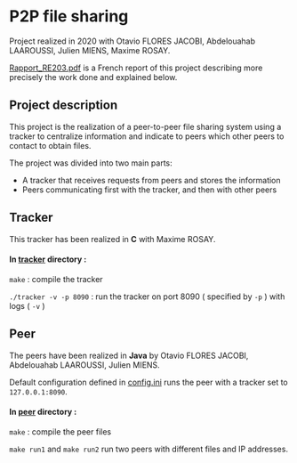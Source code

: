 # P2P file sharing
Project realized in 2020 with Otavio FLORES JACOBI, Abdelouahab LAAROUSSI, Julien MIENS, Maxime ROSAY.

[Rapport_RE203.pdf](Rapport_RE203.pdf) is a French report of this project describing more precisely the work done and explained below.

## Project description

This project is the realization of a peer-to-peer file sharing system using a tracker to centralize information and indicate to peers which other peers to contact to obtain files.

The project was divided into two main parts:
- A tracker that receives requests from peers and stores the information
- Peers communicating first with the tracker, and then with other peers

## Tracker
This tracker has been realized in **C** with Maxime ROSAY.

#### In [tracker](src/tracker) directory :

``` make ```  : compile the tracker

``` ./tracker -v -p 8090 ``` : run the tracker on port 8090 ( specified by ```-p``` ) with logs ( ```-v``` )

## Peer
The peers have been realized in **Java** by Otavio FLORES JACOBI, Abdelouahab LAAROUSSI, Julien MIENS.

Default configuration defined in [config.ini](src/peer/config.ini) runs the peer with a tracker set to ```127.0.0.1:8090```.

#### In [peer](src/peer) directory :

``` make ```  : compile the peer files

```make run1``` and ```make run2``` run two peers with different files and IP addresses.
